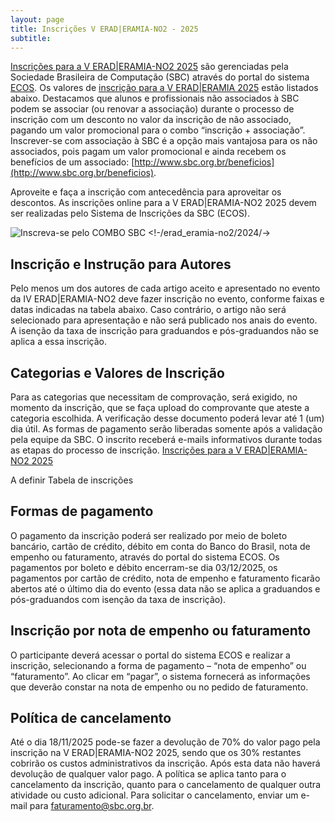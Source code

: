 ```yaml
---
layout: page
title: Inscrições V ERAD|ERAMIA-NO2 - 2025
subtitle:
---
```


[Inscrições para a V ERAD\|ERAMIA-NO2 2025](https://centraldesistemas.sbc.org.br/ecos/eradeeramiaNO2-2025) são gerenciadas pela Sociedade Brasileira de Computação (SBC) através do portal do sistema [ECOS](https://centraldesistemas.sbc.org.br/ecos/eradeeramiaNO2-2025). Os valores de [inscrição para a V ERAD\|ERAMIA 2025](https://centraldesistemas.sbc.org.br/ecos/eradeeramiaNO2-2025) estão listados abaixo. Destacamos que alunos e profissionais não associados à SBC podem se associar (ou renovar a associação) durante o processo de inscrição com um desconto no valor da inscrição de não associado, pagando um valor promocional para o combo “inscrição + associação”. Inscrever-se com associação à SBC é a opção mais vantajosa para os não associados, pois pagam um valor promocional e ainda recebem os benefícios de um associado: [http://www.sbc.org.br/beneficios](http://www.sbc.org.br/beneficios). 

Aproveite e faça a inscrição com antecedência para aproveitar os descontos. As inscrições online para a V ERAD\|ERAMIA-NO2 2025 devem ser realizadas pelo Sistema de Inscrições da SBC (ECOS).

![Inscreva-se pelo COMBO SBC](/erad_eramia-no2/2024/assets/images/banner_COMBO-1024x168.png.webp) <!-/erad_eramia-no2/2024/->


## Inscrição e Instrução para Autores
Pelo menos um dos autores de cada artigo aceito e apresentado no evento da IV ERAD\|ERAMIA-NO2 deve fazer inscrição no evento, conforme faixas e datas indicadas na tabela abaixo. Caso contrário, o artigo não será selecionado para apresentação e não será publicado nos anais do evento. A isenção da taxa de inscrição para graduandos e pós-graduandos não se aplica a essa inscrição. 


## Categorias e Valores de Inscrição
Para as categorias que necessitam de comprovação, será exigido, no momento da inscrição, que se faça upload do comprovante que ateste a categoria escolhida. A verificação desse documento poderá levar até 1 (um) dia útil. As formas de pagamento serão liberadas somente após a validação pela equipe da SBC. O inscrito receberá e-mails informativos durante todas as etapas do processo de inscrição. [Inscrições para a V ERAD\|ERAMIA-NO2 2025](https://centraldesistemas.sbc.org.br/ecos/eradeeramiaNO2-2025)

 A definir Tabela de inscrições

## Formas de pagamento
O pagamento da inscrição poderá ser realizado por meio de boleto bancário, cartão de crédito, débito em conta do Banco do Brasil, nota de empenho ou faturamento, através do portal do sistema ECOS. Os pagamentos por boleto e débito encerram-se dia 03/12/2025, os pagamentos por cartão de crédito, nota de empenho e faturamento ficarão abertos até o último dia do evento (essa data não se aplica a graduandos e pós-graduandos com isenção da taxa de inscrição). 


## Inscrição por nota de empenho ou faturamento
O participante deverá acessar o portal do sistema ECOS e realizar a inscrição, selecionando a forma de pagamento – “nota de empenho” ou “faturamento”. Ao clicar em “pagar”, o sistema fornecerá as informações que deverão constar na nota de empenho ou no pedido de faturamento.


## Política de cancelamento
Até o dia 18/11/2025 pode-se fazer a devolução de 70% do valor pago pela inscrição na V ERAD|ERAMIA-NO2 2025, sendo que os 30% restantes cobrirão os custos administrativos da inscrição. Após esta data não haverá devolução de qualquer valor pago. A política se aplica tanto para o cancelamento da inscrição, quanto para o cancelamento de qualquer outra atividade ou custo adicional. Para solicitar o cancelamento, enviar um e-mail para <faturamento@sbc.org.br>.
